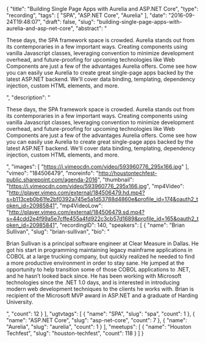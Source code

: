 {
  "title": "Building Single Page Apps with Aurelia and ASP.NET Core",
  "type": "recording",
  "tags": [
    "SPA",
    "ASP.NET Core",
    "Aurelia"
  ],
  "date": "2016-09-24T19:48:07",
  "draft": false,
  "slug": "building-single-page-apps-with-aurelia-and-asp-net-core",
  "abstract": "<p>These days, the SPA framework space is crowded. Aurelia stands out from its contemporaries in a few important ways. Creating components using vanilla Javascript classes, leveraging convention to minimize development overhead, and future-proofing for upcoming technologies like Web Components are just a few of the advantages Aurelia offers. Come see how you can easily use Aurelia to create great single-page apps backed by the latest ASP.NET backend. We'll cover data binding, templating, dependency injection, custom HTML elements, and more.</p>",
  "description": "<p>These days, the SPA framework space is crowded. Aurelia stands out from its contemporaries in a few important ways. Creating components using vanilla Javascript classes, leveraging convention to minimize development overhead, and future-proofing for upcoming technologies like Web Components are just a few of the advantages Aurelia offers. Come see how you can easily use Aurelia to create great single-page apps backed by the latest ASP.NET backend. We'll cover data binding, templating, dependency injection, custom HTML elements, and more.</p>",
  "images": [
    "https://i.vimeocdn.com/video/593960776_295x166.jpg"
  ],
  "vimeo": "184506479",
  "moreinfo": "http://houstontechfest-public.sharepoint.com/agenda-2016",
  "thumbnail": "https://i.vimeocdn.com/video/593960776_295x166.jpg",
  "mp4Video": "http://player.vimeo.com/external/184506479.hd.mp4?s=b113ceb0b61fe2bf0392a745e5a1d53788d4860e&profile_id=174&oauth2_token_id=20985841",
  "mp4VideoLow": "http://player.vimeo.com/external/184506479.sd.mp4?s=44cdd2e4f99a5e7cffe455a4fd922c3cb57d1689&profile_id=165&oauth2_token_id=20985841",
  "recordingID": 140,
  "speakers": [
    {
      "name": "Brian Sullivan",
      "slug": "brian-sullivan",
      "bio": "<p>Brian Sullivan is a principal software engineer at Clear Measure in Dallas. He got his start in programming maintaining legacy mainframe applications in COBOL at a large trucking company, but quickly realized he needed to find a more productive environment in order to stay sane. He jumped at the opportunity to help transition some of those COBOL applications to .NET, and he hasn’t looked back since. He has been working with Microsoft technologies since the .NET 1.0 days, and is interested in introducing modern web development techniques to the clients he works with. Brian is recipient of the Microsoft MVP award in ASP.NET and a graduate of Harding University.</p>",
      "count": 12
    }
  ],
  "ugtvtags": [
    {
      "name": "SPA",
      "slug": "spa",
      "count": 1
    },
    {
      "name": "ASP.NET Core",
      "slug": "asp-net-core",
      "count": 7
    },
    {
      "name": "Aurelia",
      "slug": "aurelia",
      "count": 1
    }
  ],
  "meetups": [
    {
      "name": "Houston Techfest",
      "slug": "houston-techfest",
      "count": 118
    }
  ]
}